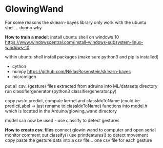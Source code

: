 # GlowingWand
For some reasons the sklearn-bayes library only work with the ubuntu shell... donno why

**How to train a model:**
install ubuntu shell on windows 10
https://www.windowscentral.com/install-windows-subsystem-linux-windows-10

within ubuntu shell
install packages (make sure python3 and pip is installed)
- cython
- numpy 
https://github.com/NiklasRosenstein/sklearn-bayes
- micromlgen

put all csv. (gesture) files extracted from adruino into ML/datasets directory
run classifiergenerator (python3 classifiergenerator.py)

copy paste predict, compute kernel and classIdxToName (could be predictLabel -> just rename to classIdxToName) functions into model.h which is located in the Arduino/glowing_wand directory

model can now be used - use classify to detect gestures

**How to create csv. files**
connect glowin wand to computer and open serial monitor
comment out classify() 
use printfeatures() to detect movement
copy paste the gesture data into a csv file... one csv file for each gesture
